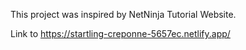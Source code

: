 This project was inspired by NetNinja Tutorial Website.


Link to 
https://startling-creponne-5657ec.netlify.app/
